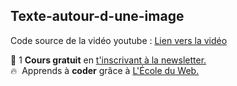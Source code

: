 ## Texte-autour-d-une-image

Code source de la vidéo youtube : [Lien vers la vidéo](https://www.youtube.com/watch?v=UsDCClb2Fu4)

🚀 1 **Cours gratuit** en [t'inscrivant à la newsletter.](https://www.le-designer-du-web.com/news) <br>
🔥  &nbsp;Apprends à **coder** grâce à [L'École du Web.](https://www.ecole-du-web.net)

